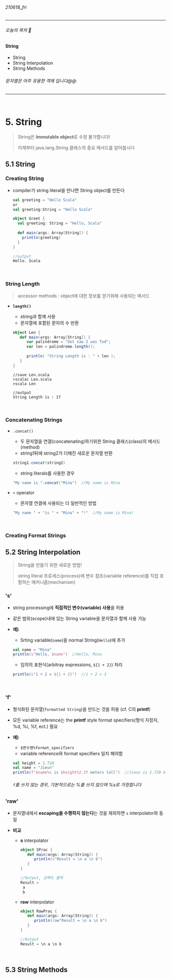 ###### 210618_fri

<hr>



###### 오늘의 목차 :deer:

#### String

- String
- String Interpolation
- String Methods

###### 문자열은 아주 유용한 객체 입니다@@

<hr>
<br>

# 5. String

> String은 **Immutable object**로 수정 불가합니다!
>
> 이제부터 java.lang.String 클래스의 중요 메서드를 알아봅시다

## 5.1 String

### Creating String

- compiler가 string literal을 만나면 String object를 만든다

  ```scala
  val greeting = "Hello Scala"
  or
  val greeting:String = "Hello Scala"
  ```

  ```scala
  object Greet {
    val greeting: String = "Hello, Scala"
    
    def main(args: Array[String]) {
      println(greeting)
    }
  }
  
  //output
  Hello, Scala
  ```

<br>

### String Length

> accessor methods : object에 대한 정보를 얻기위해 사용되는 메서드

- **`length()`**

  - string과 함께 사용
  - 문자열에 포함된 문자의 수 반환

  ```scala
  object Len {
     def main(args: Array[String]) {
        var palindrome = "Dot saw I was Tod";
        var len = palindrome.length();
        
        println( "String Length is : " + len );
     }
  }
  ```

  ```shell
  //save Len.scala
  >scalac Len.scala
  >scala Len
  ```

  ```shell
  //output
  String Length is : 17
  ```

<br>

### Concatenating Strings

- `.concat()`

  - 두 문자열을 연결(concatenating)하기위한 String 클래스(class)의 메서드(method)
  - string1뒤에 string2가 더해진 새로운 문자열 반환

  ```scala
  string1.concat(string2)
  ```

  - string literals를 사용한 경우

  ```scala
  "My name is ".concat("Mina")  //My name is Mina
  ```

- `+` operator

  - 문자열 연결에 사용되는 더 일반적인 방법

  ```scala
  "My name " + "is " + "Mina" + "!"  //My name is Mina!
  ```

<br>

### Creating Format Strings 





## 5.2 String Interpolation

> String을 만들기 위한 새로운 방법!
>
> string literal 프로세스(process)에 변수 참조(variable reference)를 직접 포함하는 매커니즘(mechanism)

### 's'

- string processing에 **직접적인 변수(variable) 사용**을 허용

- 같은 범위(scope)내에 있는 String variable을 문자열과 함께 사용 가능

- **예)**

  - Srting variable(`name`)을 normal String(`Hello`)에 추가

  ```scala
  val name = "Mina"
  println(s"Hello, $name")  //Hello, Mina
  ```

  - 임의의 표현식(arbitray expressions, `${1 + 2}`) 처리

  ```scala
  println(s"1 + 2 = ${1 + 2}")  //1 + 2 = 3
  ```

<br>

### 'f'

- 형식화된 문자열(`formatted String`)을 만드는 것을 허용 (cf. C의 **printf**)

- 모든 variable reference는  the **printf** style format specifiers(형식 지정자, %d, %i, %f, ect.) 필요

- **예)**

  - `$변수명%format_specifiers`
  - variable reference와 format specifiers 일치 해야함

  ```scala
  val height = 1.72d
  val name = "Jieun"
  println(f"$name%s is $height%2.3f meters tall")  //Jieun is 1.720 meters tall
  ```

  ###### `f`를 쓰지 않는 경우, 기본적으로는 %를 쓰지 않으며 %s로 가정합니다

### 'raw'

- 문자열내에서 **escaping을 수행하지 않는다**는 것을 제외하면 `s` interpolator와 동일

- **비교**

  - **s** interpolator

    ```scala
    object SPrac {
       def main(args: Array[String]) {
          println(s"Result = \n a \n b")
       }
    }
    ```

    ```scala
    //Output, 공백도 출력
    Result =
     a
     b
    ```

  - **raw** interpolator

    ```scala
    object RawPrac {
       def main(args: Array[String]) {
          println(raw"Result = \n a \n b")
       }
    }
    ```

    ```scala
    //Output
    Result = \n a \n b
    ```

<br>

## 5.3 String Methods

